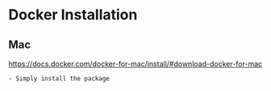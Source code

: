 # Docker Installation

## Mac

https://docs.docker.com/docker-for-mac/install/#download-docker-for-mac

	- Simply install the package

